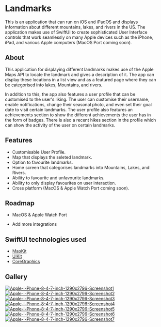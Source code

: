 
# Landmarks

This is an application that can run on iOS and iPadOS and displays information about different mountains, lakes, and rivers in the US. The application makes use of SwiftUI to create sophisticated User Interface controls that work seamlessly on many Apple devices such as the iPhone, iPad, and various Apple computers (MacOS Port coming soon).

## About

This application for displaying different landmarks makes use of the Apple Maps API to locate the landmark and gives a description of it. The app can display these locations in a list view and as a featured page where they can be categorised into lakes, Mountains, and rivers. 

In addition to this, the app also features a user profile that can be customised to the user's liking. The user can customise their username, enable notifications, change their seasonal photo, and even set their goal date to visit certain landmarks. The user profile also features an achievements section to show the different achievements the user has in the form of badges. There is also a recent hikes section in the profile which can show the activity of the user on certain landmarks.


## Features

- Customisable User Profile.
- Map that displays the seleted landmark.
- Option to favourite landmarks.
- Home screen that categorises landmarks into Mountains, Lakes, and Rivers.
- Ability to favourite and unfavourite landmarks.
- Ability to only display favourites on user interaction. 
- Cross platform (MacOS & Apple Watch Port coming soon).


## Roadmap

- MacOS & Apple Watch Port

- Add more integrations


## SwiftUI technologies used

- [MapKit](https://developer.apple.com/documentation/mapkit/)
- [UIKit](https://developer.apple.com/documentation/uikit)
- [CoreGraphics](https://developer.apple.com/documentation/coregraphics)

## Gallery

<a href="https://ibb.co/09NhX5p"><img src="https://i.ibb.co/fNR4SJV/Apple-i-Phone-8-4-7-inch-1290x2796-Screenshot1.png" alt="Apple-i-Phone-8-4-7-inch-1290x2796-Screenshot1" border="0"></a><a href="https://ibb.co/7YdzqfC"><img src="https://i.ibb.co/VjcNs19/Apple-i-Phone-8-4-7-inch-1290x2796-Screenshot2.png" alt="Apple-i-Phone-8-4-7-inch-1290x2796-Screenshot2" border="0"></a><a href="https://ibb.co/42510fQ"><img src="https://i.ibb.co/bF8bG3f/Apple-i-Phone-8-4-7-inch-1290x2796-Screenshot3.png" alt="Apple-i-Phone-8-4-7-inch-1290x2796-Screenshot3" border="0"></a><a href="https://ibb.co/fQpb5Ck"><img src="https://i.ibb.co/hCWkjKB/Apple-i-Phone-8-4-7-inch-1290x2796-Screenshot4.png" alt="Apple-i-Phone-8-4-7-inch-1290x2796-Screenshot4" border="0"></a><a href="https://ibb.co/NZpqfP5"><img src="https://i.ibb.co/cDt9RH0/Apple-i-Phone-8-4-7-inch-1290x2796-Screenshot5.png" alt="Apple-i-Phone-8-4-7-inch-1290x2796-Screenshot5" border="0"></a><a href="https://ibb.co/SRgW6SC"><img src="https://i.ibb.co/Hny1KZ8/Apple-i-Phone-8-4-7-inch-1290x2796-Screenshot6.png" alt="Apple-i-Phone-8-4-7-inch-1290x2796-Screenshot6" border="0"></a><a href="https://ibb.co/wK4FCML"><img src="https://i.ibb.co/vJk6mZB/Apple-i-Phone-8-4-7-inch-1290x2796-Screenshot7.png" alt="Apple-i-Phone-8-4-7-inch-1290x2796-Screenshot7" border="0"></a>
